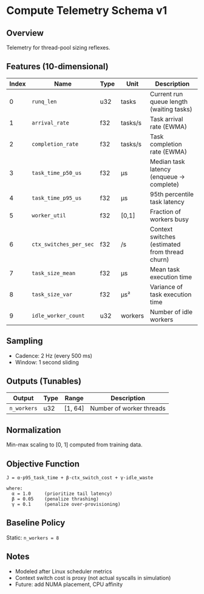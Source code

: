 # Compute Telemetry Schema v1

## Overview
Telemetry for thread-pool sizing reflexes.

## Features (10-dimensional)

| Index | Name | Type | Unit | Description |
|-------|------|------|------|-------------|
| 0 | `runq_len` | u32 | tasks | Current run queue length (waiting tasks) |
| 1 | `arrival_rate` | f32 | tasks/s | Task arrival rate (EWMA) |
| 2 | `completion_rate` | f32 | tasks/s | Task completion rate (EWMA) |
| 3 | `task_time_p50_us` | f32 | µs | Median task latency (enqueue → complete) |
| 4 | `task_time_p95_us` | f32 | µs | 95th percentile task latency |
| 5 | `worker_util` | f32 | [0,1] | Fraction of workers busy |
| 6 | `ctx_switches_per_sec` | f32 | /s | Context switches (estimated from thread churn) |
| 7 | `task_size_mean` | f32 | µs | Mean task execution time |
| 8 | `task_size_var` | f32 | µs² | Variance of task execution time |
| 9 | `idle_worker_count` | u32 | workers | Number of idle workers |

## Sampling
- Cadence: 2 Hz (every 500 ms)
- Window: 1 second sliding

## Outputs (Tunables)

| Output | Type | Range | Description |
|--------|------|-------|-------------|
| `n_workers` | u32 | [1, 64] | Number of worker threads |

## Normalization
Min-max scaling to [0, 1] computed from training data.

## Objective Function

```
J = α·p95_task_time + β·ctx_switch_cost + γ·idle_waste

where:
  α = 1.0     (prioritize tail latency)
  β = 0.05    (penalize thrashing)
  γ = 0.1     (penalize over-provisioning)
```

## Baseline Policy
Static: `n_workers = 8`

## Notes
- Modeled after Linux scheduler metrics
- Context switch cost is proxy (not actual syscalls in simulation)
- Future: add NUMA placement, CPU affinity

